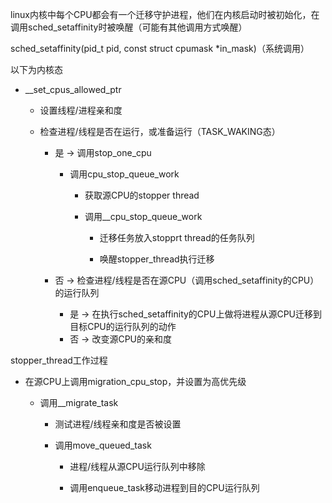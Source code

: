 linux内核中每个CPU都会有一个迁移守护进程，他们在内核启动时被初始化，在调用sched_setaffinity时被唤醒（可能有其他调用方式唤醒）

sched_setaffinity(pid_t pid, const struct cpumask *in_mask)（系统调用）

以下为内核态

- __set_cpus_allowed_ptr

  - 设置线程/进程亲和度

  - 检查进程/线程是否在运行，或准备运行（TASK_WAKING态）

    - 是 -> 调用stop_one_cpu

      - 调用cpu_stop_queue_work

        - 获取源CPU的stopper thread

        - 调用__cpu_stop_queue_work

          - 迁移任务放入stopprt thread的任务队列

          - 唤醒stopper_thread执行迁移

    - 否 -> 检查进程/线程是否在源CPU（调用sched_setaffinity的CPU）的运行队列
      - 是 -> 在执行sched_setaffinity的CPU上做将进程从源CPU迁移到目标CPU的运行队列的动作
      - 否 -> 改变源CPU的亲和度



stopper_thread工作过程

- 在源CPU上调用migration_cpu_stop，并设置为高优先级

  - 调用__migrate_task

    - 测试进程/线程亲和度是否被设置

    - 调用move_queued_task 

      - 进程/线程从源CPU运行队列中移除

      - 调用enqueue_task移动进程到目的CPU运行队列

        
